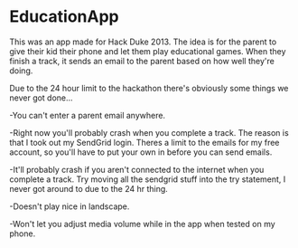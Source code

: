 EducationApp
============

 This was an app made for Hack Duke 2013. The idea is for the parent to give their kid their phone and let them play educational games. When they finish a track, it sends an email to the parent based on how well they're doing.
 
 Due to the 24 hour limit to the hackathon there's obviously some things we never got done...
 
 -You can't enter a parent email anywhere.
 
 -Right now you'll probably crash when you complete a track. The reason is that I took out my SendGrid login. Theres a limit to the emails for my free account, so you'll have to put your own in before you can send emails.
 
 -It'll probably crash if you aren't connected to the internet when you complete a track. Try moving all the sendgrid stuff into the try statement, I never got around to due to the 24 hr thing.
 
 -Doesn't play nice in landscape.
 
 -Won't let you adjust media volume while in the app when tested on my phone.
